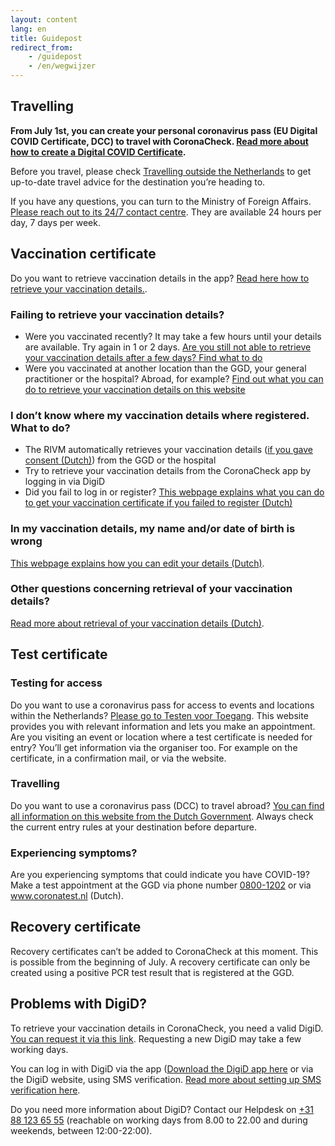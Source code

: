 ```yaml
---
layout: content
lang: en
title: Guidepost
redirect_from: 
    - /guidepost
    - /en/wegwijzer
---
```

## Travelling

<div style="font-weight: bold;" markdown="1">

From July 1st, you can create your personal coronavirus pass (EU Digital COVID Certificate, DCC) to travel with CoronaCheck. [Read more about how to create a Digital COVID Certificate](/en/faq/1-1-hoe-werkt-de-coronacheck-app/).

</div>

Before you travel, please check <a href="https://www.netherlandsworldwide.nl/travelling-outside-the-netherlands" rel="noopener noreferrer" target="_blank">Travelling outside the Netherlands</a> to get up-to-date travel advice for the destination you’re heading to.

If you have any questions, you can turn to the Ministry of Foreign Affairs. <a href="https://www.netherlandsworldwide.nl/contact/contacting-the-24-7-bz-contact-centre" rel="noopener noreferrer" target="_blank">Please reach out to its 24/7 contact centre</a>. They are available 24 hours per day, 7 days per week.

## Vaccination certificate

Do you want to retrieve vaccination details in the app? [Read here how to retrieve your vaccination details.](/en/faq/1-1-hoe-werkt-de-coronacheck-app/).

### Failing to retrieve your vaccination details?

- Were you vaccinated recently? It may take a few hours until your details are available. Try again in 1 or 2 days. <a href="https://www.rijksoverheid.nl/coronabewijs" rel="noopener noreferrer" target="_blank" hreflang="nl">Are you still not able to retrieve your vaccination details after a few days? Find what to do</a>
- Were you vaccinated at another location than the GGD, your general practitioner or the hospital? Abroad, for example? <a href="https://www.rijksoverheid.nl/coronabewijs" rel="noopener noreferrer" target="_blank" hreflang="nl">Find out what you can do to retrieve your vaccination details on this website</a>

### I don’t know where my vaccination details where registered. What to do?

- The RIVM automatically retrieves your vaccination details (<a href="https://www.rijksoverheid.nl/onderwerpen/coronavirus-covid-19/vraag-en-antwoord/toestemming-registratie-coronavaccinatie" rel="noopener noreferrer" target="_blank" hreflang="nl">if you gave consent (Dutch)</a>) from the GGD or the hospital
- Try to retrieve your vaccination details from the CoronaCheck app by logging in via DigiD
- Did you fail to log in or register? <a href="https://www.rijksoverheid.nl/coronabewijs" rel="noopener noreferrer" target="_blank" hreflang="nl">This webpage explains what you can do to get your vaccination certificate if you failed to register (Dutch)</a>

### In my vaccination details, my name and/or date of birth is wrong

<a href="https://www.rijksoverheid.nl/coronabewijs" rel="noopener noreferrer" target="_blank" hreflang="nl">This webpage explains how you can edit your details (Dutch)</a>.

### Other questions concerning retrieval of your vaccination details?

<a href="https://www.rijksoverheid.nl/coronabewijs" rel="noopener noreferrer" target="_blank" hreflang="nl">Read more about retrieval of your vaccination details (Dutch)</a>.

## Test certificate
### Testing for access

Do you want to use a coronavirus pass for access to events and locations within the Netherlands? <a href="https://www.testenvoortoegang.org/" rel="noopener noreferrer" target="_blank" hreflang="nl">Please go to Testen voor Toegang</a>. This website provides you with relevant information and lets you make an appointment. Are you visiting an event or location where a test certificate is needed for entry? You’ll get information via the organiser too. For example on the certificate, in a confirmation mail, or via the website. 


### Travelling

Do you want to use a coronavirus pass (DCC) to travel abroad? <a href="https://www.netherlandsworldwide.nl/travelling-outside-the-netherlands" rel="noopener noreferrer" target="_blank">You can find all information on this website from the Dutch Government</a>. Always check the current entry rules at your destination before departure.

### Experiencing symptoms?

Are you experiencing symptoms that could indicate you have COVID-19? Make a test appointment at the GGD via phone number  <a href="tel:08001202">0800-1202</a> or via <a href="https://www.coronatest.nl/" rel="noopener noreferrer" target="_blank" hreflang="nl">www.coronatest.nl (Dutch)</a>.

## Recovery certificate 

Recovery certificates can’t be added to CoronaCheck at this moment. This is possible from the beginning of July. A recovery certificate can only be created using a positive PCR test result that is registered at the GGD. 

## Problems with DigiD? 

To retrieve your vaccination details in CoronaCheck, you need a valid DigiD. <a href="https://digid.nl/en/aanvragen" rel="noopener noreferrer" target="_blank">You can request it via this link</a>. Requesting a new DigiD may take a few working days.

You can log in with DigiD via the app (<a href="https://www.digid.nl/en/login-methods/digid-app" rel="noopener noreferrer" target="_blank">Download the DigiD app here</a> or via the DigiD website, using SMS verification. <a href="https://www.digid.nl/en/login-methods/sms-verification" rel="noopener noreferrer" target="_blank">Read more about setting up SMS verification here</a>.

Do you need more information about DigiD? Contact our Helpdesk on  <a href="tel:0031881236555">+31 88 123 65 55</a> (reachable on working days from 8.00 to 22.00 and during weekends, between 12:00-22:00).
